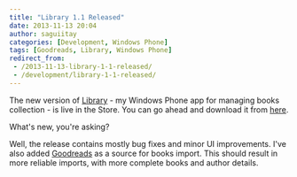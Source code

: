 ```yaml
---
title: "Library 1.1 Released"
date: 2013-11-13 20:04
author: saguiitay
categories: [Development, Windows Phone]
tags: [Goodreads, Library, Windows Phone]
redirect_from:
 - /2013-11-13-library-1-1-released/
 - /development/library-1-1-released/
---
```

The new version of [Library]({{site.url}}/windows-phone/library/) - my Windows Phone app for managing books collection - is live in the Store.
You can go ahead and download it from [here](http://www.windowsphone.com/s?appid=01f350f2-01d1-4210-a83b-9874b71e9496).

What's new, you're asking?

Well, the release contains mostly bug fixes and minor UI improvements. I've also added [Goodreads](http://www.goodreads.com/) as a source for books import. 
This should result in more reliable imports, with more complete books and author details.
